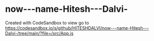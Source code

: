 # now---name-Hitesh---Dalvi-
Created with CodeSandbox
to view go to
https://codesandbox.io/s/github/HITESHDALVI/now---name-Hitesh---Dalvi-/tree/main/?file=/src/App.js

